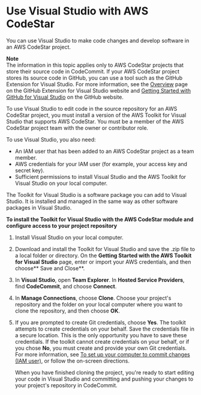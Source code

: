 # Use Visual Studio with AWS CodeStar<a name="setting-up-ide-vs"></a>

You can use Visual Studio to make code changes and develop software in an AWS CodeStar project\. 

**Note**  
The information in this topic applies only to AWS CodeStar projects that store their source code in CodeCommit\. If your AWS CodeStar project stores its source code in GitHub, you can use a tool such as the GitHub Extension for Visual Studio\. For more information, see the [Overview](https://visualstudio.github.com/index.html) page on the GitHub Extension for Visual Studio website and [Getting Started with GitHub for Visual Studio](https://github.com/github/VisualStudio/blob/master/docs/getting-started/index.md) on the GitHub website\.

To use Visual Studio to edit code in the source repository for an AWS CodeStar project, you must install a version of the AWS Toolkit for Visual Studio that supports AWS CodeStar\. You must be a member of the AWS CodeStar project team with the owner or contributor role\.

To use Visual Studio, you also need:
+ An IAM user that has been added to an AWS CodeStar project as a team member\.
+ AWS credentials for your IAM user \(for example, your access key and secret key\)\.
+ Sufficient permissions to install Visual Studio and the AWS Toolkit for Visual Studio on your local computer\.

The Toolkit for Visual Studio is a software package you can add to Visual Studio\. It is installed and managed in the same way as other software packages in Visual Studio\. 

**To install the Toolkit for Visual Studio with the AWS CodeStar module and configure access to your project repository**

1. Install Visual Studio on your local computer\. 

1. Download and install the Toolkit for Visual Studio and save the \.zip file to a local folder or directory\. On the **Getting Started with the AWS Toolkit for Visual Studio** page, enter or import your AWS credentials, and then choose** Save and Close**\.

1. In **Visual Studio**, open **Team Explorer**\. In **Hosted Service Providers**, find **CodeCommit**, and choose **Connect**\.

1. In **Manage Connections**, choose **Clone**\. Choose your project's repository and the folder on your local computer where you want to clone the repository, and then choose **OK**\.

1. If you are prompted to create Git credentials, choose **Yes**\. The toolkit attempts to create credentials on your behalf\. Save the credentials file in a secure location\. This is the only opportunity you have to save these credentials\. If the toolkit cannot create credentials on your behalf, or if you chose **No**, you must create and provide your own Git credentials\. For more information, see [To set up your computer to commit changes \(IAM user\)](getting-started.md#getting-started-git-credentials), or follow the on\-screen directions\.

   When you have finished cloning the project, you're ready to start editing your code in Visual Studio and committing and pushing your changes to your project's repository in CodeCommit\. 